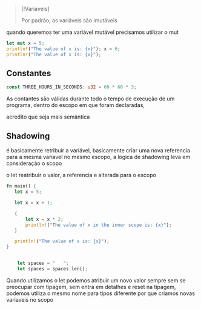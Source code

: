 
> [!Variaveis]
> 
> Por padrão, as variáveis são imutáveis  

quando queremos ter uma variável mutável precisamos utilizar o mut

``` rust
let mut x = 5; 
println!("The value of x is: {x}"); x = 6; 
println!("The value of x is: {x}");
```


## Constantes

 ``` rust
 const THREE_HOURS_IN_SECONDS: u32 = 60 * 60 * 3;
 ```

As contantes são válidas durante todo o tempo de execução de um programa, dentro do escopo em que foram declaradas, 

acredito que seja mais semântica 

## Shadowing

é basicamente retribuir a variável, basicamente criar uma nova referencia para a mesma variavel no mesmo escopo, a logica de shadowing leva em consideração o scopo

o let reatribuir o valor, a referencia e alterada para o escopo


 ``` rust
 fn main() {
    let x = 5;

    let x = x + 1;

    {
        let x = x * 2;
        println!("The value of x in the inner scope is: {x}");
    }

    println!("The value of x is: {x}");
}
 ```

``` rust

    let spaces = "   ";
    let spaces = spaces.len();

```

Quando utilizamos o let podemos atribuir um novo valor sempre sem se preocupar com tipagem, sem entra em detalhes e reset na tipagem, podemos utiliza o mesmo nome para tipos diferente por que criamos novas variaveis no scopo